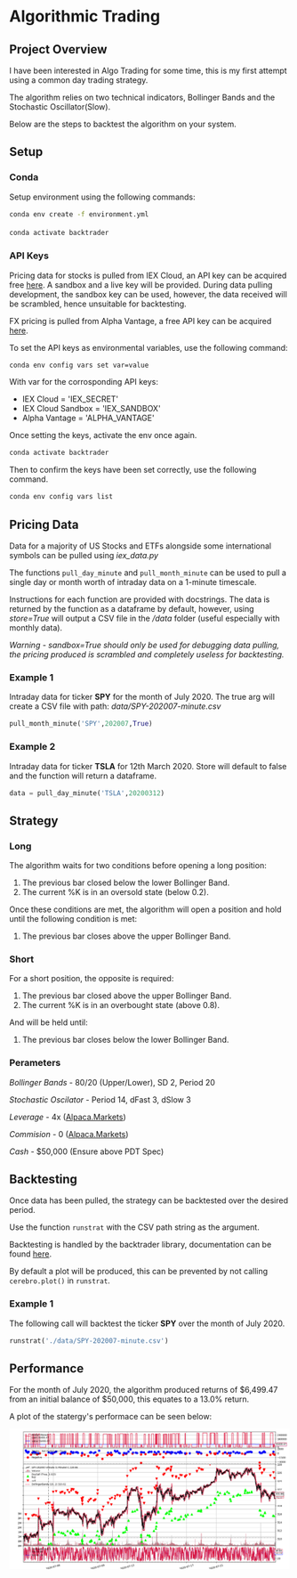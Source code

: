 # Algorithmic Trading

## Project Overview
I have been interested in Algo Trading for some time, this is my first attempt using a common day trading strategy. 

The algorithm relies on two technical indicators, Bollinger Bands and the Stochastic Oscillator(Slow). 

Below are the steps to backtest the algorithm on your system.


## Setup
### Conda
Setup environment using the following commands:

```bash
conda env create -f environment.yml

conda activate backtrader
```

### API Keys
Pricing data for stocks is pulled from IEX Cloud, an API key can be acquired free [here](https://iexcloud.io/). A sandbox and a live key will be provided. During data pulling development, the sandbox key can be used, however, the data received will be scrambled, hence unsuitable for backtesting. 

FX pricing is pulled from Alpha Vantage, a free API key can be acquired [here](https://www.alphavantage.co/support/#api-key).

To set the API keys as environmental variables, use the following command:

```bash
conda env config vars set var=value
```

With var for the corrosponding API keys:
-   IEX Cloud = 'IEX_SECRET'
-   IEX Cloud Sandbox = 'IEX_SANDBOX'
-   Alpha Vantage = 'ALPHA_VANTAGE'

Once setting the keys, activate the env once again.

```bash
conda activate backtrader
```

Then to confirm the keys have been set correctly, use the following command.

```bash
conda env config vars list
```

## Pricing Data

Data for a majority of US Stocks and ETFs alongside some international symbols can be pulled using _iex_data.py_

The functions ```pull_day_minute``` and ```pull_month_minute``` can be used to pull a single day or month worth of intraday data on a 1-minute timescale.

Instructions for each function are provided with docstrings. The data is returned by the function as a dataframe by default, however, using _store=True_ will output a CSV file in the _/data_ folder (useful especially with monthly data).

_Warning - sandbox=True should only be used for debugging data pulling, the pricing produced is scrambled and completely useless for backtesting._

### Example 1
Intraday data for ticker __SPY__ for the month of July 2020. The true arg will create a CSV file with path: _data/SPY-202007-minute.csv_

```python
pull_month_minute('SPY',202007,True)
```
### Example 2
Intraday data for ticker __TSLA__ for 12th March 2020. Store will default to false and the function will return a dataframe.

```python
data = pull_day_minute('TSLA',20200312)
```

## Strategy

### Long
The algorithm waits for two conditions before opening a long position:

1. The previous bar closed below the lower Bollinger Band.
2. The current %K is in an oversold state (below 0.2).

Once these conditions are met, the algorithm will open a position and hold until the following condition is met:

1. The previous bar closes above the upper Bollinger Band.

### Short
For a short position, the opposite is required:

1. The previous bar closed above the upper Bollinger Band.
2. The current %K is in an overbought state (above 0.8).

And will be held until:
1. The previous bar closes below the lower Bollinger Band.

### Perameters

_Bollinger Bands_ - 80/20 (Upper/Lower), SD 2, Period 20

_Stochastic Oscilator_ - Period 14, dFast 3, dSlow 3 

_Leverage_ - 4x ([Alpaca.Markets](https://alpaca.markets/docs/trading-on-alpaca/margin-and-shorting/))

_Commision_ - 0 ([Alpaca.Markets](https://alpaca.markets/algotrading/))

_Cash_ - $50,000 (Ensure above PDT Spec)

## Backtesting

Once data has been pulled, the strategy can be backtested over the desired period.

Use the function ```runstrat``` with the CSV path string as the argument.

Backtesting is handled by the backtrader library, documentation can be found [here](https://www.backtrader.com/docu/).

By default a plot will be produced, this can be prevented by not calling ```cerebro.plot()``` in ```runstrat```.

### Example 1
The following call will backtest the ticker __SPY__ over the month of July 2020.

```python
runstrat('./data/SPY-202007-minute.csv')
```
## Performance

For the month of July 2020, the algorithm produced returns of $6,499.47 from an initial balance of $50,000, this equates to a 13.0% return.

A plot of the statergy's performace can be seen below:

![alt text](./SPY202007.png "SPY 07-2020")